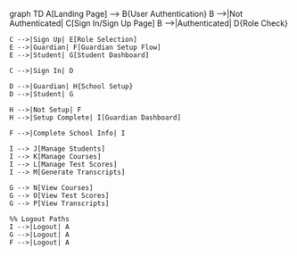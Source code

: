 graph TD
    A[Landing Page] --> B{User Authentication}
    B -->|Not Authenticated| C[Sign In/Sign Up Page]
    B -->|Authenticated| D{Role Check}
    
    C -->|Sign Up| E[Role Selection]
    E -->|Guardian| F[Guardian Setup Flow]
    E -->|Student| G[Student Dashboard]
    
    C -->|Sign In| D
    
    D -->|Guardian| H{School Setup}
    D -->|Student| G
    
    H -->|Not Setup| F
    H -->|Setup Complete| I[Guardian Dashboard]
    
    F -->|Complete School Info| I
    
    I --> J[Manage Students]
    I --> K[Manage Courses]
    I --> L[Manage Test Scores]
    I --> M[Generate Transcripts]
    
    G --> N[View Courses]
    G --> O[View Test Scores]
    G --> P[View Transcripts]
    
    %% Logout Paths
    I -->|Logout| A
    G -->|Logout| A
    F -->|Logout| A
